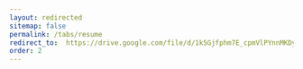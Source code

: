 ```yaml
---
layout: redirected
sitemap: false
permalink: /tabs/resume
redirect_to:  https://drive.google.com/file/d/1k5Gjfphm7E_cpmVlPYnnMKDy8J8gYeRi/view?usp=sharing
order: 2
---
```

